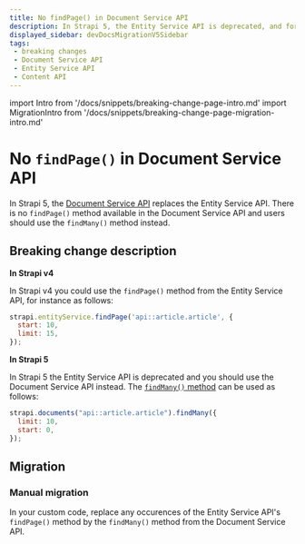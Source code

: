 ```yaml
---
title: No findPage() in Document Service API
description: In Strapi 5, the Entity Service API is deprecated, and for the findPage() method you should use the Document Service API's findMany() method instead.
displayed_sidebar: devDocsMigrationV5Sidebar
tags:
 - breaking changes
 - Document Service API
 - Entity Service API
 - Content API
---
```


import Intro from '/docs/snippets/breaking-change-page-intro.md'
import MigrationIntro from '/docs/snippets/breaking-change-page-migration-intro.md'

# No `findPage()` in Document Service API

In Strapi 5, the [Document Service API](/dev-docs/api/document-service) replaces the Entity Service API. There is no `findPage()` method available in the Document Service API and users should use the `findMany()` method instead.
<Intro />

## Breaking change description

<SideBySideContainer>

<SideBySideColumn>

**In Strapi v4**

In Strapi v4 you could use the `findPage()` method from the Entity Service API, for instance as follows: 

```jsx
strapi.entityService.findPage('api::article.article', {
  start: 10,
  limit: 15,
});
```

</SideBySideColumn>

<SideBySideColumn>

**In Strapi 5**

In Strapi 5 the Entity Service API is deprecated and you should use the Document Service API instead. The [`findMany()` method](/dev-docs/api/document-service/sort-pagination#pagination) can be used as follows:

```jsx
strapi.documents("api::article.article").findMany({
  limit: 10,
  start: 0,
});
```

</SideBySideColumn>

</SideBySideContainer>

## Migration

<MigrationIntro />

### Manual migration

<!-- TODO: update this part — will there be a codemod? -->
In your custom code, replace any occurences of the Entity Service API's `findPage()` method by the `findMany()` method from the Document Service API.
